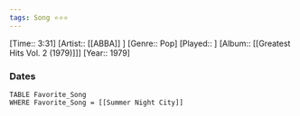 ```yaml
---
tags: Song ⭐⭐⭐ 
---
```

[Time:: 3:31]
[Artist:: [[ABBA]] ]
[Genre:: Pop]
[Played:: ]
[Album:: [[Greatest Hits Vol. 2 (1979)]]]
[Year:: 1979]
### Dates
````dataview
TABLE Favorite_Song
WHERE Favorite_Song = [[Summer Night City]]
````